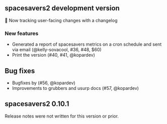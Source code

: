 ## spacesavers2 development version

📢 Now tracking user-facing changes with a changelog

### New features

- Generated a report of spacesavers metrics on a cron schedule and sent via email (@kelly-sovacool, #36, #48, $60)
- Print the version (#40, #41, @kopardev)

## Bug fixes

- Bugfixes by (#56, @kopardev)
- Improvements to grubbers and usurp docs (#57, @kopardev)

## spacesavers2 0.10.1

Release notes were not written for this version or prior.
